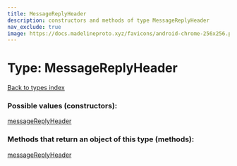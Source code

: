 ```yaml
---
title: MessageReplyHeader
description: constructors and methods of type MessageReplyHeader
nav_exclude: true
image: https://docs.madelineproto.xyz/favicons/android-chrome-256x256.png
---
```

# Type: MessageReplyHeader
[Back to types index](index.md)



### Possible values (constructors):

[messageReplyHeader](/API_docs/constructors/messageReplyHeader.md)  



### Methods that return an object of this type (methods):



[messageReplyHeader](/API_docs/constructors/messageReplyHeader.md)  

